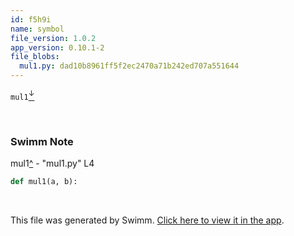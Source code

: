 ```yaml
---
id: f5h9i
name: symbol
file_version: 1.0.2
app_version: 0.10.1-2
file_blobs:
  mul1.py: dad10b8961ff5f2ec2470a71b242ed707a551644
---
```


`mul1`[<sup id="X0o5L">↓</sup>](#f-X0o5L)

<br/>

<!-- THIS IS AN AUTOGENERATED SECTION. DO NOT EDIT THIS SECTION DIRECTLY -->
### Swimm Note

<span id="f-X0o5L">mul1</span>[^](#X0o5L) - "mul1.py" L4
```python
def mul1(a, b):
```

<br/>

This file was generated by Swimm. [Click here to view it in the app](http://localhost:5000/repos/Z2l0aHViJTNBJTNBdDElM0ElM0FlcmFuLXN3aW1t/docs/f5h9i).